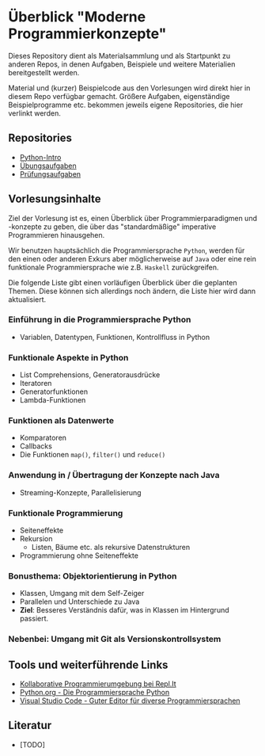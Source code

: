 # Überblick "Moderne Programmierkonzepte"

Dieses Repository dient als Materialsammlung und als Startpunkt zu anderen Repos,
in denen Aufgaben, Beispiele und weitere Materialien bereitgestellt werden.

Material und (kurzer) Beispielcode aus den Vorlesungen wird direkt hier in diesem Repo
verfügbar gemacht.
Größere Aufgaben, eigenständige Beispielprogramme etc. bekommen jeweils eigene
Repositories, die hier verlinkt werden.


## Repositories
- [Python-Intro](https://github.com/wwi20sea-mp/python-intro)
- [Übungsaufgaben](https://github.com/wwi20sea-mp/aufgaben)
- [Prüfungsaufgaben](https://github.com/wwi20sea-mp/pruefung)

## Vorlesungsinhalte

Ziel der Vorlesung ist es, einen Überblick über Programmierparadigmen und -konzepte
zu geben, die über das "standardmäßige" imperative Programmieren hinausgehen.

Wir benutzen hauptsächlich die Programmiersprache `Python`, werden für den einen oder
anderen Exkurs aber möglicherweise auf `Java` oder eine rein funktionale
Programmiersprache wie z.B. `Haskell` zurückgreifen.

Die folgende Liste gibt einen vorläufigen Überblick über die geplanten Themen.
Diese können sich allerdings noch ändern, die Liste hier wird dann aktualisiert.

### Einführung in die Programmiersprache Python
  - Variablen, Datentypen, Funktionen, Kontrollfluss in Python

### Funktionale Aspekte in Python
  - List Comprehensions, Generatorausdrücke
  - Iteratoren
  - Generatorfunktionen
  - Lambda-Funktionen

### Funktionen als Datenwerte
  - Komparatoren
  - Callbacks
  - Die Funktionen `map()`, `filter()` und `reduce()`

### Anwendung in / Übertragung der Konzepte nach Java
  - Streaming-Konzepte, Parallelisierung

### Funktionale Programmierung
  - Seiteneffekte
  - Rekursion
    - Listen, Bäume etc. als rekursive Datenstrukturen
  - Programmierung ohne Seiteneffekte

### Bonusthema: Objektorientierung in Python
  - Klassen, Umgang mit dem Self-Zeiger
  - Parallelen und Unterschiede zu Java
  - **Ziel**: Besseres Verständnis dafür, was in Klassen im Hintergrund passiert.

### Nebenbei: Umgang mit Git als Versionskontrollsystem


## Tools und weiterführende Links
- [Kollaborative Programmierumgebung bei Repl.It](https://replit.com)
- [Python.org - Die Programmiersprache Python](https://www.python.org/)
- [Visual Studio Code - Guter Editor für diverse Programmiersprachen](https://code.visualstudio.com/)

## Literatur
- [TODO]
